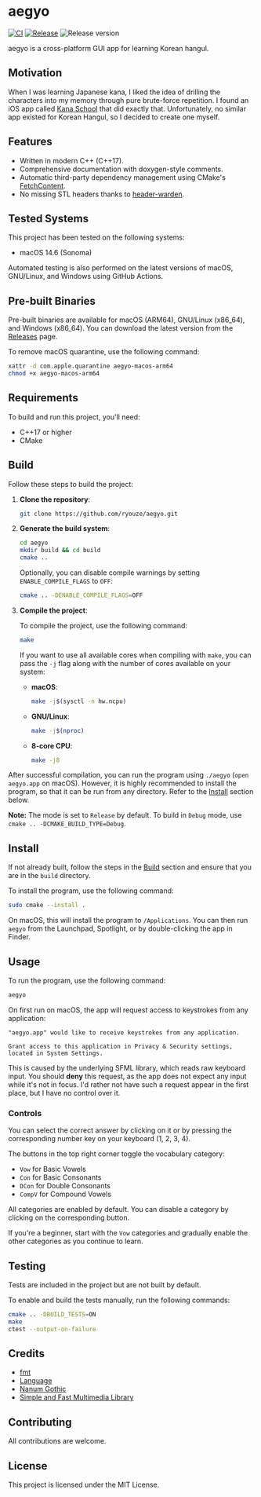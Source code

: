 # aegyo

[![CI](https://github.com/ryouze/aegyo/actions/workflows/ci.yml/badge.svg)](https://github.com/ryouze/aegyo/actions/workflows/ci.yml)
[![Release](https://github.com/ryouze/aegyo/actions/workflows/release.yml/badge.svg)](https://github.com/ryouze/aegyo/actions/workflows/release.yml)
![Release version](https://img.shields.io/github/v/release/ryouze/aegyo)

aegyo is a cross-platform GUI app for learning Korean hangul.


## Motivation

When I was learning Japanese kana, I liked the idea of drilling the characters into my memory through pure brute-force repetition. I found an iOS app called [Kana School](https://apps.apple.com/us/app/kana-school-japanese-letters/id1214626499) that did exactly that. Unfortunately, no similar app existed for Korean Hangul, so I decided to create one myself.


## Features

- Written in modern C++ (C++17).
- Comprehensive documentation with doxygen-style comments.
- Automatic third-party dependency management using CMake's [FetchContent](https://www.foonathan.net/2022/06/cmake-fetchcontent/).
- No missing STL headers thanks to [header-warden](https://github.com/ryouze/header-warden).


## Tested Systems

This project has been tested on the following systems:

- macOS 14.6 (Sonoma)
<!-- - Manjaro 24.0 (Wynsdey)
- Windows 11 23H2 -->

Automated testing is also performed on the latest versions of macOS, GNU/Linux, and Windows using GitHub Actions.


## Pre-built Binaries

Pre-built binaries are available for macOS (ARM64), GNU/Linux (x86_64), and Windows (x86_64). You can download the latest version from the [Releases](../../releases) page.

To remove macOS quarantine, use the following command:

```sh
xattr -d com.apple.quarantine aegyo-macos-arm64
chmod +x aegyo-macos-arm64
```


## Requirements

To build and run this project, you'll need:

- C++17 or higher
- CMake


## Build

Follow these steps to build the project:

1. **Clone the repository**:

    ```sh
    git clone https://github.com/ryouze/aegyo.git
    ```

2. **Generate the build system**:

    ```sh
    cd aegyo
    mkdir build && cd build
    cmake ..
    ```

    Optionally, you can disable compile warnings by setting `ENABLE_COMPILE_FLAGS` to `OFF`:

    ```sh
    cmake .. -DENABLE_COMPILE_FLAGS=OFF
    ```

3. **Compile the project**:

    To compile the project, use the following command:

    ```sh
    make
    ```

    If you want to use all available cores when compiling with `make`, you can pass the `-j` flag along with the number of cores available on your system:

    - **macOS**:

      ```sh
      make -j$(sysctl -n hw.ncpu)
      ```

    - **GNU/Linux**:

      ```sh
      make -j$(nproc)
      ```

    - **8-core CPU**:

      ```sh
      make -j8
      ```

After successful compilation, you can run the program using `./aegyo` (`open aegyo.app` on macOS). However, it is highly recommended to install the program, so that it can be run from any directory. Refer to the [Install](#install) section below.

**Note:** The mode is set to `Release` by default. To build in `Debug` mode, use `cmake .. -DCMAKE_BUILD_TYPE=Debug`.


## Install

If not already built, follow the steps in the [Build](#build) section and ensure that you are in the `build` directory.

To install the program, use the following command:

```sh
sudo cmake --install .
```

On macOS, this will install the program to `/Applications`. You can then run `aegyo` from the Launchpad, Spotlight, or by double-clicking the app in Finder.


## Usage

To run the program, use the following command:

```sh
aegyo
```


On first run on macOS, the app will request access to keystrokes from any application:

```
"aegyo.app" would like to receive keystrokes from any application.

Grant access to this application in Privacy & Security settings, located in System Settings.
```

This is caused by the underlying SFML library, which reads raw keyboard input. You should **deny** this request, as the app does not expect any input while it's not in focus. I'd rather not have such a request appear in the first place, but I have no control over it.

### Controls

You can select the correct answer by clicking on it or by pressing the corresponding number key on your keyboard (1, 2, 3, 4).

The buttons in the top right corner toggle the vocabulary category:

- `Vow` for Basic Vowels
- `Con` for Basic Consonants
- `DCon` for Double Consonants
- `CompV` for Compound Vowels

All categories are enabled by default. You can disable a category by clicking on the corresponding button.

If you're a beginner, start with the `Vow` categories and gradually enable the other categories as you continue to learn.


## Testing

Tests are included in the project but are not built by default.

To enable and build the tests manually, run the following commands:

```sh
cmake .. -DBUILD_TESTS=ON
make
ctest --output-on-failure
```


## Credits

- [fmt](https://github.com/fmtlib/fmt)
- [Language](https://macosicons.com/#/u/Bonjour)
- [Nanum Gothic](https://fonts.google.com/specimen/Nanum+Gothic)
- [Simple and Fast Multimedia Library](https://github.com/sfml/sfml)


## Contributing

All contributions are welcome.


## License

This project is licensed under the MIT License.
